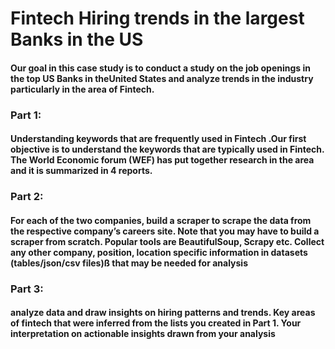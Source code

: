 # Fintech Hiring trends in the largest Banks in the US
#### Our goal in this case study is to conduct a study on the job openings in the top US Banks in theUnited States and analyze trends in the industry particularly in the area of Fintech.
### Part 1: 
#### Understanding keywords that are frequently used in Fintech .Our first objective is to understand the keywords that are typically used in Fintech. The World Economic forum (WEF) has put together research in the area and it is summarized in 4 reports.

### Part 2:
#### For each of the two companies, build a scraper to scrape the data from the respective company’s careers site. Note that you may have to build a scraper from scratch. Popular tools are BeautifulSoup, Scrapy etc. Collect any other company, position, location specific information in datasets (tables/json/csv files)ß that may be needed for analysis

### Part 3:
####  analyze data and draw insights on hiring patterns and trends. Key areas of fintech that were inferred from the lists you created in Part 1. Your interpretation on actionable insights drawn from your analysis
